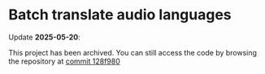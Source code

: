 # Batch translate audio languages

Update **2025-05-20**:

This project has been archived. You can still access the code by browsing the
repository at
[commit 128f980](https://github.com/GoogleCloudPlatform/cloud-solutions/tree/128f980a7aa3dfde25d6b09c2fa0503418aae7be/projects/speech2speech_translation)
